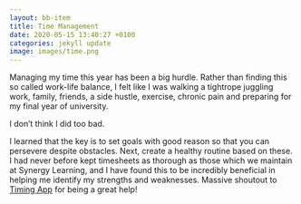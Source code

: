 ```yaml
---
layout: bb-item
title: Time Management
date: 2020-05-15 13:40:27 +0100
categories: jekyll update
image: images/time.png
---
```

Managing my time this year has been a big hurdle. Rather than finding this so called work-life balance, I felt like I was walking a tightrope juggling work, family, friends, a side hustle, exercise, chronic pain and preparing for my final year of university.
 
I don’t think I did too bad.
 
I learned that the key is to set goals with good reason so that you can persevere despite obstacles. Next, create a healthy routine based on these. I had never before kept timesheets as thorough as those which we maintain at Synergy Learning, and I have found this to be incredibly beneficial in helping me identify my strengths and weaknesses. Massive shoutout to [Timing App](https://timingapp.com/?lang=en) for being a great help!

